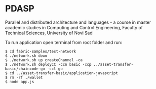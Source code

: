 # PDASP

Parallel and distributed architecture and languages - a course in master academic studies in Computing and Control Engineering, Faculty of Technical Sciences, University of Novi Sad


To run application open terminal from root folder and run:
```
$ cd fabric-samples/test-network 
$ ./network.sh down
$ ./network.sh up createChannel -ca
$ ./network.sh deployCC -ccn basic -ccp ../asset-transfer-basic/chaincode-go -ccl go
$ cd ../asset-transfer-basic/application-javascript
$ rm -rf ./wallet
$ node app.js
```
